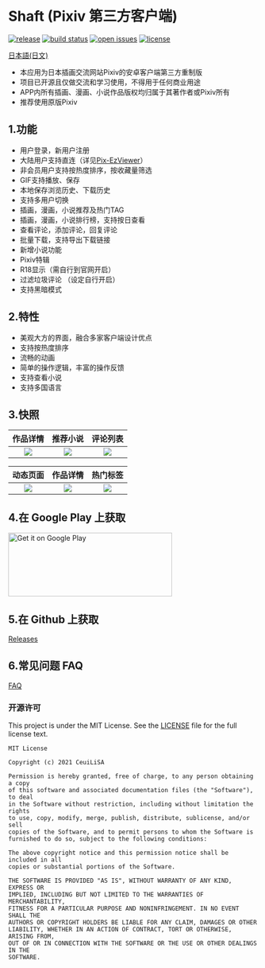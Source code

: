 # Shaft (Pixiv 第三方客户端)
[![release](https://img.shields.io/github/v/release/CeuiLiSA/Pixiv-Shaft)](https://github.com/CeuiLiSA/Pixiv-Shaft/releases/latest)
[![build status](https://img.shields.io/github/actions/workflow/status/CeuiLiSA/Pixiv-Shaft/gradle.yml?branch=master)](https://github.com/CeuiLiSA/Pixiv-Shaft/actions)
[![open issues](https://img.shields.io/github/issues/CeuiLiSA/Pixiv-Shaft?color=brightgreen)](https://github.com/CeuiLiSA/Pixiv-Shaft/issues?q=is%3Aopen+is%3Aissue)
[![license](https://img.shields.io/github/license/CeuiLiSA/Pixiv-Shaft)](https://github.com/CeuiLiSA/Pixiv-Shaft/blob/master/LICENSE)

[日本語(日文)](https://github.com/CeuiLiSA/Pixiv-Shaft/blob/master/README/README.ja.md)


* 本应用为日本插画交流网站Pixiv的安卓客户端第三方重制版
* 项目已开源且仅做交流和学习使用，不得用于任何商业用途
* APP内所有插画、漫画、小说作品版权均归属于其著作者或Pixiv所有
* 推荐使用原版Pixiv

## 1.功能

* 用户登录，新用户注册
* 大陆用户支持直连（详见[Pix-EzViewer](https://github.com/Notsfsssf/Pix-EzViewer)）
* 非会员用户支持按热度排序，按收藏量筛选
* GIF支持播放、保存
* 本地保存浏览历史、下载历史
* 支持多用户切换
* 插画，漫画，小说推荐及热门TAG
* 插画，漫画，小说排行榜，支持按日查看
* 查看评论，添加评论，回复评论
* 批量下载，支持导出下载链接
* 新增小说功能
* Pixiv特辑
* R18显示（需自行到官网开启）
* 过滤垃圾评论 （设定自行开启）
* 支持黑暗模式

## 2.特性
* 美观大方的界面，融合多家客户端设计优点
* 支持按热度排序
* 流畅的动画
* 简单的操作逻辑，丰富的操作反馈
* 支持查看小说
* 支持多国语言

## 3.快照


|作品详情|推荐小说|评论列表|
|:---:|:---:|:---:|
|![](https://github.com/CeuiLiSA/Pixiv-Shaft/blob/master/snap/zh-cn/illust.jpg)|![](https://github.com/CeuiLiSA/Pixiv-Shaft/blob/master/snap/QQ20200106-1.jpg)|![](https://github.com/CeuiLiSA/Pixiv-Shaft/blob/master/snap/zh-cn/comment.jpg)


|动态页面|作品详情|热门标签|
|:---:|:---:|:---:|
|![](https://github.com/CeuiLiSA/Pixiv-Shaft/blob/master/snap/QQ20200106-3.jpg)|![](https://github.com/CeuiLiSA/Pixiv-Shaft/blob/master/snap/QQ20200106-4.jpg)|![](https://github.com/CeuiLiSA/Pixiv-Shaft/blob/master/snap/zh-cn/hotTag.jpg)

## 4.在 Google Play 上获取

<a href="https://play.google.com/store/apps/details?id=ceui.lisa.pixiv">
    <img
        alt="Get it on Google Play"
        src="https://play.google.com/intl/en_us/badges/images/generic/en_badge_web_generic.png"
        width="330"
        height="128"
    />
</a>

## 5.在 Github 上获取

[Releases](https://github.com/CeuiLiSA/Pixiv-Shaft/releases/latest)

## 6.常见问题 FAQ

[FAQ](./FAQ.md)


### 开源许可

This project is under the MIT License. See the [LICENSE](LICENSE) file for the full license text.

```text
MIT License

Copyright (c) 2021 CeuiLiSA

Permission is hereby granted, free of charge, to any person obtaining a copy
of this software and associated documentation files (the "Software"), to deal
in the Software without restriction, including without limitation the rights
to use, copy, modify, merge, publish, distribute, sublicense, and/or sell
copies of the Software, and to permit persons to whom the Software is
furnished to do so, subject to the following conditions:

The above copyright notice and this permission notice shall be included in all
copies or substantial portions of the Software.

THE SOFTWARE IS PROVIDED "AS IS", WITHOUT WARRANTY OF ANY KIND, EXPRESS OR
IMPLIED, INCLUDING BUT NOT LIMITED TO THE WARRANTIES OF MERCHANTABILITY,
FITNESS FOR A PARTICULAR PURPOSE AND NONINFRINGEMENT. IN NO EVENT SHALL THE
AUTHORS OR COPYRIGHT HOLDERS BE LIABLE FOR ANY CLAIM, DAMAGES OR OTHER
LIABILITY, WHETHER IN AN ACTION OF CONTRACT, TORT OR OTHERWISE, ARISING FROM,
OUT OF OR IN CONNECTION WITH THE SOFTWARE OR THE USE OR OTHER DEALINGS IN THE
SOFTWARE.
```

